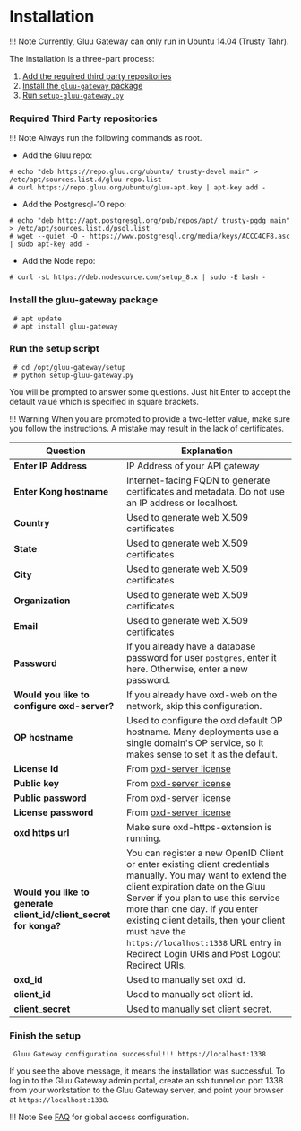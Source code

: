 # Installation

!!! Note 
    Currently, Gluu Gateway can only run in Ubuntu 14.04 (Trusty Tahr).
    
The installation is a three-part process:

1. [Add the required third party repositories](#required-third-party-repositories)
2. [Install the `gluu-gateway` package](#install-the-gluu-gateway-package)
3. [Run `setup-gluu-gateway.py`](#run-the-setup-script)

### Required Third Party repositories

!!! Note 
    Always run the following commands as root.

* Add the Gluu repo:

```
# echo "deb https://repo.gluu.org/ubuntu/ trusty-devel main" > /etc/apt/sources.list.d/gluu-repo.list
# curl https://repo.gluu.org/ubuntu/gluu-apt.key | apt-key add -
```

* Add the Postgresql-10 repo:

```
# echo "deb http://apt.postgresql.org/pub/repos/apt/ trusty-pgdg main" > /etc/apt/sources.list.d/psql.list
# wget --quiet -O - https://www.postgresql.org/media/keys/ACCC4CF8.asc | sudo apt-key add -
```

* Add the Node repo:

```
# curl -sL https://deb.nodesource.com/setup_8.x | sudo -E bash -
```

### Install the gluu-gateway package

```
 # apt update
 # apt install gluu-gateway
```


### Run the setup script

```
 # cd /opt/gluu-gateway/setup
 # python setup-gluu-gateway.py
```

You will be prompted to answer some questions. Just hit Enter to accept the
default value which is specified in square brackets.

!!! Warning 
    When you are prompted to provide a two-letter value, make sure you follow the instructions. A mistake may result in the lack of certificates.

| **Question** | **Explanation** |
|----------|-------------|
| **Enter IP Address** | IP Address of your API gateway  |
| **Enter Kong hostname** | Internet-facing FQDN to generate certificates and metadata. Do not use an IP address or localhost. |
| **Country** | Used to generate web X.509 certificates |
| **State** | Used to generate web X.509 certificates |
| **City** | Used to generate web X.509 certificates |
| **Organization** | Used to generate web X.509 certificates |
| **Email** | Used to generate web X.509 certificates |
| **Password** | If you already have a database password for user `postgres`, enter it here. Otherwise, enter a new password. |
| **Would you like to configure oxd-server?** | If you already have oxd-web on the network, skip this configuration. |
| **OP hostname** | Used to configure the oxd default OP hostname. Many deployments use a single domain's OP service, so it makes sense to set it as the default. |
| **License Id** | From [oxd-server license](https://oxd.gluu.org/) |
| **Public key** | From [oxd-server license](https://oxd.gluu.org/) |
| **Public password** | From [oxd-server license](https://oxd.gluu.org/) |
| **License password** | From [oxd-server license](https://oxd.gluu.org/) |
| **oxd https url** | Make sure oxd-https-extension is running. |
| **Would you like to generate client_id/client_secret for konga?** | You can register a new OpenID Client or enter existing client credentials manually. You may want to extend the client expiration date on the Gluu Server if you plan to use this service more than one day. If you enter existing client details, then your client must have the `https://localhost:1338` URL entry in Redirect Login URIs and Post Logout Redirect URIs. |
| **oxd_id** | Used to manually set oxd id. |
| **client_id** | Used to manually set client id. |
| **client_secret** | Used to manually set client secret. |

### Finish the setup

```
 Gluu Gateway configuration successful!!! https://localhost:1338
```

If you see the above message, it means the installation was successful. To log in
to the Gluu Gateway admin portal, create an ssh tunnel on port 1338 from your
workstation to the Gluu Gateway server, and point your browser at
`https://localhost:1338`.

!!! Note
    See [FAQ](./faq.md#how-can-i-change-the-listening-address-and-port) for global access configuration.

